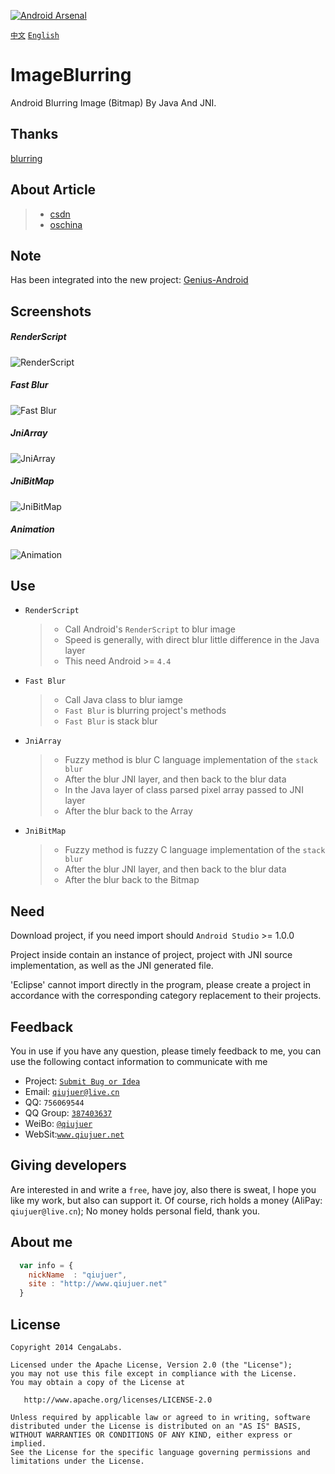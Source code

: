 [![Android Arsenal](https://img.shields.io/badge/Android%20Arsenal-ImageBlurring-brightgreen.svg?style=flat)](https://android-arsenal.com/details/1/1464)

[`中文`](README-ZH.md) [`English`](README.md) 

ImageBlurring
=============

Android Blurring Image (Bitmap) By Java And JNI.


## Thanks
[blurring](https://github.com/paveldudka/blurring)


## About Article

> *  [csdn](http://blog.csdn.net/qiujuer/article/details/24282047)
> *  [oschina](http://www.oschina.net/question/1377710_151988)


## Note

Has been integrated into the new project: [Genius-Android](https://github.com/qiujuer/Genius-Android.git)


## Screenshots

##### RenderScript
![RenderScript](images/001.jpg)

##### Fast Blur
![Fast Blur](images/002.jpg)

##### JniArray
![JniArray](images/003.jpg)

##### JniBitMap
![JniBitMap](images/004.jpg)

##### Animation
![Animation](images/005.gif)


## Use

* `RenderScript`
  > *  Call Android's `RenderScript` to blur image
  > *  Speed is generally, with direct blur little difference in the Java layer
  > *  This need Android >= `4.4` 

* `Fast Blur`
  > *  Call Java class to blur iamge
  > *  `Fast Blur` is blurring project's methods
  > *  `Fast Blur` is stack blur

* `JniArray`
  > *  Fuzzy method is blur C language implementation of the `stack blur` 
  > *  After the blur JNI layer, and then back to the blur data
  > *  In the Java layer of class parsed pixel array passed to JNI layer
  > *  After the blur back to the Array

* `JniBitMap`
  > *  Fuzzy method is fuzzy C language implementation of the `stack blur` 
  > *  After the blur JNI layer, and then back to the blur data
  > *  After the blur back to the Bitmap


## Need

Download project, if you need import should `Android Studio` >= 1.0.0

Project inside contain an instance of project, project with JNI source implementation, as well as the JNI generated file.

'Eclipse' cannot import directly in the program, please create a project in accordance with the corresponding category replacement to their projects.


## Feedback

You in use if you have any question, please timely feedback to me, you can use the following contact information to communicate with me

* Project: [`Submit Bug or Idea`](https://github.com/qiujuer/ImageBlurring/issues)
* Email: [`qiujuer@live.cn`](mailto:qiujuer@live.cn)
* QQ: `756069544`
* QQ Group: [`387403637`](http://shang.qq.com/wpa/qunwpa?idkey=3f1ed8e41ed84b07775ca593032c5d956fbd8c3320ce94817bace00549d58a8f)
* WeiBo: [`@qiujuer`](http://weibo.com/qiujuer)
* WebSit:[`www.qiujuer.net`](http://www.qiujuer.net)


## Giving developers

Are interested in and write a `free`, have joy, also there is sweat, I hope you like my work, but also can support it.
Of course, rich holds a money (AliPay: `qiujuer@live.cn`); No money holds personal field, thank you.


## About me

```javascript
  var info = {
    nickName  : "qiujuer",
    site : "http://www.qiujuer.net"
  }
```


License
--------

    Copyright 2014 CengaLabs.

    Licensed under the Apache License, Version 2.0 (the "License");
    you may not use this file except in compliance with the License.
    You may obtain a copy of the License at

       http://www.apache.org/licenses/LICENSE-2.0

    Unless required by applicable law or agreed to in writing, software
    distributed under the License is distributed on an "AS IS" BASIS,
    WITHOUT WARRANTIES OR CONDITIONS OF ANY KIND, either express or implied.
    See the License for the specific language governing permissions and
    limitations under the License.

